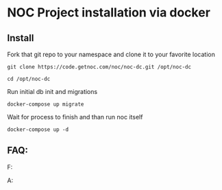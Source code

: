 NOC Project installation via docker
==================================

Install
-------

Fork that git repo to your namespace and clone it to your favorite location
```
git clone https://code.getnoc.com/noc/noc-dc.git /opt/noc-dc

cd /opt/noc-dc
```

Run initial db init and migrations
```
docker-compose up migrate
```
Wait for process to finish and than run noc itself

```
docker-compose up -d 
```

FAQ:
----

F: 

A:
